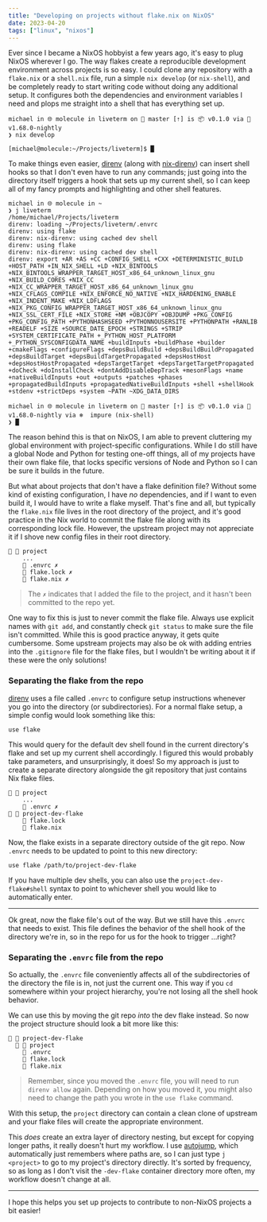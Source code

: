 ```yaml
---
title: "Developing on projects without flake.nix on NixOS"
date: 2023-04-20
tags: ["linux", "nixos"]
---
```


Ever since I became a NixOS hobbyist a few years ago, it's easy to plug NixOS
wherever I go. The way flakes create a reproducible development environment
across projects is so easy. I could clone any repository with a `flake.nix` or a
`shell.nix` file, run a simple `nix develop` (or `nix-shell`), and be completely
ready to start writing code without doing any additional setup. It configures
both the dependencies and environment variables I need and plops me straight
into a shell that has everything set up.

```
michael in 🌐 molecule in liveterm on  master [⇡] is 📦 v0.1.0 via 🦀 v1.68.0-nightly
❯ nix develop

[michael@molecule:~/Projects/liveterm]$ █
```

To make things even easier, [direnv] (along with [nix-direnv]) can insert shell
hooks so that I don't even have to run any commands; just going into the
directory itself triggers a hook that sets up my current shell, so I can keep
all of my fancy prompts and highlighting and other shell features.

```
michael in 🌐 molecule in ~
❯ j liveterm
/home/michael/Projects/liveterm
direnv: loading ~/Projects/liveterm/.envrc
direnv: using flake
direnv: nix-direnv: using cached dev shell
direnv: using flake
direnv: nix-direnv: using cached dev shell
direnv: export +AR +AS +CC +CONFIG_SHELL +CXX +DETERMINISTIC_BUILD +HOST_PATH +IN_NIX_SHELL +LD +NIX_BINTOOLS +NIX_BINTOOLS_WRAPPER_TARGET_HOST_x86_64_unknown_linux_gnu +NIX_BUILD_CORES +NIX_CC +NIX_CC_WRAPPER_TARGET_HOST_x86_64_unknown_linux_gnu +NIX_CFLAGS_COMPILE +NIX_ENFORCE_NO_NATIVE +NIX_HARDENING_ENABLE +NIX_INDENT_MAKE +NIX_LDFLAGS +NIX_PKG_CONFIG_WRAPPER_TARGET_HOST_x86_64_unknown_linux_gnu +NIX_SSL_CERT_FILE +NIX_STORE +NM +OBJCOPY +OBJDUMP +PKG_CONFIG +PKG_CONFIG_PATH +PYTHONHASHSEED +PYTHONNOUSERSITE +PYTHONPATH +RANLIB +READELF +SIZE +SOURCE_DATE_EPOCH +STRINGS +STRIP +SYSTEM_CERTIFICATE_PATH +_PYTHON_HOST_PLATFORM +_PYTHON_SYSCONFIGDATA_NAME +buildInputs +buildPhase +builder +cmakeFlags +configureFlags +depsBuildBuild +depsBuildBuildPropagated +depsBuildTarget +depsBuildTargetPropagated +depsHostHost +depsHostHostPropagated +depsTargetTarget +depsTargetTargetPropagated +doCheck +doInstallCheck +dontAddDisableDepTrack +mesonFlags +name +nativeBuildInputs +out +outputs +patches +phases +propagatedBuildInputs +propagatedNativeBuildInputs +shell +shellHook +stdenv +strictDeps +system ~PATH ~XDG_DATA_DIRS

michael in 🌐 molecule in liveterm on  master [⇡] is 📦 v0.1.0 via 🦀 v1.68.0-nightly via ❄️  impure (nix-shell)
❯ █
```

The reason behind this is that on NixOS, I am able to prevent cluttering my
global environment with project-specific configurations. While I do still have a
global Node and Python for testing one-off things, all of my projects have their
own flake file, that locks specific versions of Node and Python so I can be sure
it builds in the future.

But what about projects that don't have a flake definition file? Without some
kind of existing configuration, I have _no_ dependencies, and if I want to even
build it, I would have to write a flake myself. That's fine and all, but
typically the `flake.nix` file lives in the root directory of the project, and
it's good practice in the Nix world to commit the flake file along with its
corresponding lock file. However, the upstream project may not appreciate it if
I shove new config files in their root directory.

```
  project
    ...
     .envrc ✗
     flake.lock ✗
     flake.nix ✗
```

> The `✗` indicates that I added the file to the project, and it hasn't been
> committed to the repo yet.

One way to fix this is just to never commit the flake file. Always use explicit
names with `git add`, and constantly check `git status` to make sure the file
isn't committed. While this is good practice anyway, it gets quite cumbersome.
Some upstream projects may also be ok with adding entries into the `.gitignore`
file for the flake files, but I wouldn't be writing about it if these were the
only solutions!

### Separating the flake from the repo

[direnv] uses a file called `.envrc` to configure setup instructions whenever you
go into the directory (or subdirectories). For a normal flake setup, a simple
config would look something like this:

```
use flake
```

This would query for the default dev shell found in the current directory's
flake and set up my current shell accordingly. I figured this would probably
take parameters, and unsurprisingly, it does! So my approach is just to create a
separate directory alongside the git repository that just contains Nix flake
files.

```
  project
    ...
     .envrc ✗
  project-dev-flake
     flake.lock
     flake.nix
```

Now, the flake exists in a separate directory outside of the git repo. Now
`.envrc` needs to be updated to point to this new directory:

```
use flake /path/to/project-dev-flake
```

If you have multiple dev shells, you can also use the `project-dev-flake#shell`
syntax to point to whichever shell you would like to automatically enter.

---

Ok great, now the flake file's out of the way. But we still have this `.envrc`
that needs to exist. This file defines the behavior of the shell hook of the
directory we're in, so in the repo for us for the hook to trigger ...right?

### Separating the `.envrc` file from the repo

So actually, the `.envrc` file conveniently affects all of the subdirectories of
the directory the file is in, not just the current one. This way if you `cd`
somewhere within your project hierarchy, you're not losing all the shell hook
behavior.

We can use this by moving the git repo _into_ the dev flake instead. So now the
project structure should look a bit more like this:

```
  project-dev-flake
    project
     .envrc
     flake.lock
     flake.nix
```

> Remember, since you moved the `.envrc` file, you will need to run `direnv
allow` again. Depending on how you moved it, you might also need to change the
> path you wrote in the `use flake` command.

With this setup, the `project` directory can contain a clean clone of upstream
and your flake files will create the appropriate environment.

This _does_ create an extra layer of directory nesting, but except for copying
longer paths, it really doesn't hurt my workflow. I use [autojump], which
automatically just remembers where paths are, so I can just type `j <project>`
to go to my project's directory directly. It's sorted by frequency, so as long
as I don't visit the `-dev-flake` container directory more often, my workflow
doesn't change at all.

---

I hope this helps you set up projects to contribute to non-NixOS projects a bit
easier!

[direnv]: https://direnv.net/
[nix-direnv]: https://github.com/nix-community/nix-direnv
[autojump]: https://github.com/wting/autojump

